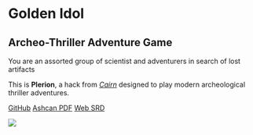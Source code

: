 <!-- _coverpage.md -->

# Golden Idol

## Archeo-Thriller Adventure Game

You are an assorted group of scientist and adventurers in search of lost artifacts

This is **Plerion**, a hack from [*Cairn*](https://cairnrpg.com) designed to play modern archeological thriller adventures.

[GitHub](https://github.com/zeruhur/goldenidol/)
[Ashcan PDF](https://zeruhur.itch.io/goldenidol)
[Web SRD](/00_intro.md)


<!-- background image -->

![](/_assets/space-6069115.jpg)